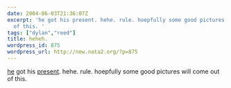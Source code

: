 ```yaml
---
date: 2004-06-03T21:36:07Z
excerpt: 'he got his present. hehe. rule. hoepfully some good pictures will come out
  of this. '
tags: ["dylan","reed"]
title: heheh.
wordpress_id: 875
wordpress_url: http://new.nata2.org/?p=875
---
```


<a href="http://www.dylanreed.org">he</a> got his <a href="http://www.dopeman.org/dylanhoody">present</a>. hehe. rule. hoepfully some good pictures will come out of this. 
